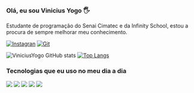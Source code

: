 ### Olá, eu sou Vinicius Yogo 🖐️

Estudante de programação do Senai Cimatec e da Infinity School, estou a procura de sempre melhorar meu conhecimento.

[![Instagran](https://img.shields.io/badge/Instagram-E4405F?style=for-the-badge&logo=instagram&logoColor=white)](https://www.instagram.com/devviniciusyogo/)
[![Git](https://img.shields.io/badge/LinkedIn-0077B5?style=for-the-badge&logo=linkedin&logoColor=white)](https://www.linkedin.com/in/vinicius-yogo-8b5a57293/)

![ViniciusYogo GitHub stats](https://github-readme-stats.vercel.app/api?username=ViniciusYogo&show_icons=true&theme=tokyonight)
[![Top Langs](https://github-readme-stats.vercel.app/api/top-langs/?username=Viniciusyogo)](https://github.com/anuraghazra/github-readme-stats)


### Tecnologias que eu uso no meu dia a dia 

<div style = "display">
    <img aling="center" src="https://img.shields.io/badge/HTML-239120?style=for-the-badge&logo=html5&logoColor=white">
    <img aling="center" src="https://img.shields.io/badge/JavaScript-F7DF1E?style=for-the-badge&logo=javascript&logoColor=black">
    <img aling="center" src="https://img.shields.io/badge/React-20232A?style=for-the-badge&logo=react&logoColor=61DAFB">
    <img aling="center" src="https://img.shields.io/badge/CSS3-1572B6?style=for-the-badge&logo=css3&logoColor=white">
    <img aling="center" src="https://img.shields.io/badge/Python-14354C?style=for-the-badge&logo=python&logoColor=white">
</div><br/>



